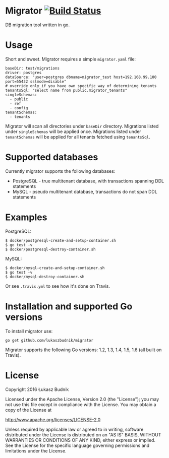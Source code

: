 # Migrator [![Build Status](https://travis-ci.org/lukaszbudnik/migrator.svg?branch=master)](https://travis-ci.org/lukaszbudnik/migrator)

DB migration tool written in go.

# Usage

Short and sweet. Migrator requires a simple `migrator.yaml` file:

```
baseDir: test/migrations
driver: postgres
dataSource: "user=postgres dbname=migrator_test host=192.168.99.100 port=55432 sslmode=disable"
# override only if you have own specific way of determining tenants
tenantsSql: "select name from public.migrator_tenants"
singleSchemas:
  - public
  - ref
  - config
tenantSchemas:
  - tenants
```

Migrator will scan all directories under `baseDir` directory. Migrations listed under `singleSchemas` will be applied once. Migrations listed under `tenantSchemas` will be applied for all tenants fetched using `tenantsSql`.

# Supported databases

Currently migrator supports the following databases:

* PostgreSQL - true multitenant database, with transactions spanning DDL statements
* MySQL - pseudo multitenant database, transactions do not span DDL statements

# Examples

PostgreSQL:

```
$ docker/postgresql-create-and-setup-container.sh
$ go test -v
$ docker/postgresql-destroy-container.sh
```

MySQL:

```
$ docker/mysql-create-and-setup-container.sh
$ go test -v
$ docker/mysql-destroy-container.sh
```

Or see `.travis.yml` to see how it's done on Travis.

# Installation and supported Go versions

To install migrator use:

`go get github.com/lukaszbudnik/migrator`

Migrator supports the following Go versions: 1.2, 1.3, 1.4, 1.5, 1.6 (all built on Travis).

# License

Copyright 2016 Łukasz Budnik

Licensed under the Apache License, Version 2.0 (the "License"); you may not use this file except in compliance with the License. You may obtain a copy of the License at

http://www.apache.org/licenses/LICENSE-2.0

Unless required by applicable law or agreed to in writing, software distributed under the License is distributed on an "AS IS" BASIS, WITHOUT WARRANTIES OR CONDITIONS OF ANY KIND, either express or implied. See the License for the specific language governing permissions and limitations under the License.
